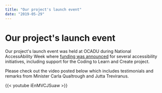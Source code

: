 ```yaml
---
title: "Our project's launch event"
date: "2019-05-29"
---
```


# Our project's launch event

Our project's launch event was held at OCADU during National AccessAbility Week where [funding was announced](https://www2.ocadu.ca/news/ocad-university-receives-federal-funding-to-support-accessibility) for several accessibility initiatives, including support for the Coding to Learn and Create project.

Please check out the video posted below which includes testimonials and remarks from Minister Carla Qualtrough and Jutta Treviranus.

{{< youtube iEnMVCJSuaw >}}